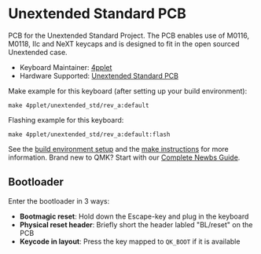 # Unextended Standard PCB

PCB for the Unextended Standard Project. The PCB enables use of M0116, M0118, IIc and NeXT keycaps and is designed to fit in the open sourced Unextended case.

* Keyboard Maintainer: [4pplet](https://github.com/4pplet)
* Hardware Supported: [Unextended Standard PCB](https://github.com/4pplet/Unextended-Standard-PCB)

Make example for this keyboard (after setting up your build environment):

    make 4pplet/unextended_std/rev_a:default

Flashing example for this keyboard:

    make 4pplet/unextended_std/rev_a:default:flash

See the [build environment setup](https://docs.qmk.fm/#/getting_started_build_tools) and the [make instructions](https://docs.qmk.fm/#/getting_started_make_guide) for more information. Brand new to QMK? Start with our [Complete Newbs Guide](https://docs.qmk.fm/#/newbs).

## Bootloader
Enter the bootloader in 3 ways:

* **Bootmagic reset**: Hold down the Escape-key and plug in the keyboard
* **Physical reset header**: Briefly short the header labled "BL/reset" on the PCB
* **Keycode in layout**: Press the key mapped to `QK_BOOT` if it is available
